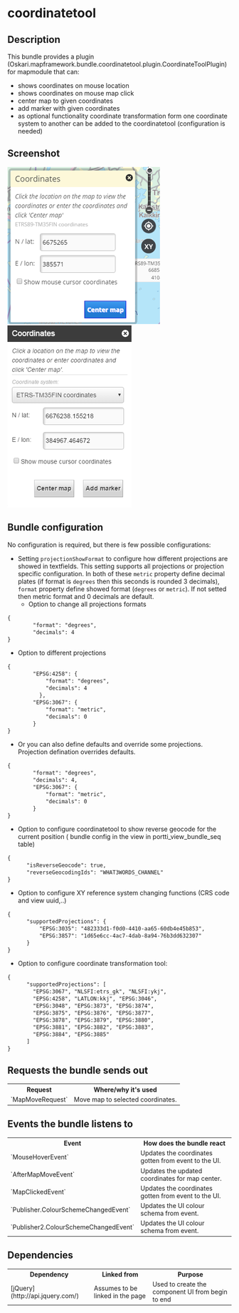 # coordinatetool

## Description

This bundle provides a plugin (Oskari.mapframework.bundle.coordinatetool.plugin.CoordinateToolPlugin) for mapmodule that can:
* shows coordinates on mouse location
* shows coordinates on mouse map click
* center map to given coordinates
* add marker with given coordinates
* as optional functionality coordinate transformation form one coordinate system to another can be added to the coordinatetool (configuration is needed)


## Screenshot

![screenshot](coordinatetool.png)
![screenshot](coordinateToolNew.png)


## Bundle configuration

No configuration is required, but there is few possible configurations:

- Setting `projectionShowFormat` to configure how different projections are showed in textfields. This setting supports all projections or projection specific configuration. In both of these `metric` property define decimal plates (if format is `degrees` then this seconds is rounded 3 decimals), `format` property define showed format (`degrees` or `metric`). If not setted then metric format and 0 decimals are default.
  - Option to change all projections formats
````
{
        "format": "degrees",
        "decimals": 4
}
````
  - Option to different projections
````
{
        "EPSG:4258": {
            "format": "degrees",
            "decimals": 4
          },
        "EPSG:3067": {
            "format": "metric",
            "decimals": 0
        }
}
````
  - Or you can also define defaults and override some projections. Projection defination overrides defaults.
````
{
        "format": "degrees",
        "decimals": 4,
        "EPSG:3067": {
            "format": "metric",
            "decimals": 0
        }
}
````

- Option to configure coordinatetool to show reverse geocode for the current position
  ( bundle config in the view in portti_view_bundle_seq table)
````
{
      "isReverseGeocode": true,
      "reverseGeocodingIds": "WHAT3WORDS_CHANNEL"
}
````

- Option to configure XY reference system changing functions  (CRS code and view uuid,..)
````
{
      "supportedProjections": {
          "EPSG:3035": "482333d1-f0d0-4410-aa65-60db4e45b853",
          "EPSG:3857": "1d65e6cc-4ac7-4dab-8a94-76b3dd632307"
      }
}
````

- Option to configure coordinate transformation tool:
````
{
      "supportedProjections": [
        "EPSG:3067", "NLSFI:etrs_gk", "NLSFI:ykj",
        "EPSG:4258", "LATLON:kkj", "EPSG:3046",
        "EPSG:3048", "EPSG:3873", "EPSG:3874",
        "EPSG:3875", "EPSG:3876", "EPSG:3877",
        "EPSG:3878", "EPSG:3879", "EPSG:3880",
        "EPSG:3881", "EPSG:3882", "EPSG:3883",
        "EPSG:3884", "EPSG:3885"
      ]
}
````

## Requests the bundle sends out

<table class="table">
  <tr>
    <th> Request </th><th> Where/why it's used</th>
  </tr>
  <tr>
    <td>`MapMoveRequest`</td><td> Move map to selected coordinates.</td>
  </tr>
</table>


## Events the bundle listens to

<table class="table">
  <tr>
    <th>Event</th><th>How does the bundle react</th>
  </tr>
  <tr>
    <td>`MouseHoverEvent`</td><td>Updates the coordinates gotten from event to the UI.</td>
  </tr>
  <tr>
    <td>`AfterMapMoveEvent`</td><td>Updates the updated coordinates for map center.</td>
  </tr>
  <tr>
    <td>`MapClickedEvent`</td><td>Updates the coordinates gotten from event to the UI.</td>
  </tr>
  <tr>
    <td>`Publisher.ColourSchemeChangedEvent`</td><td>Updates the UI colour schema from event.</td>
  </tr>
  <tr>
    <td>`Publisher2.ColourSchemeChangedEvent`</td><td>Updates the UI colour schema from event.</td>
  </tr>

</table>

## Dependencies

<table class="table">
  <tr>
    <th>Dependency</th><th>Linked from</th><th>Purpose</th>
  </tr>
  <tr>
    <td>[jQuery](http://api.jquery.com/)</td>
    <td>Assumes to be linked in the page</td>
    <td>Used to create the component UI from begin to end</td>
  </tr>
</table>
